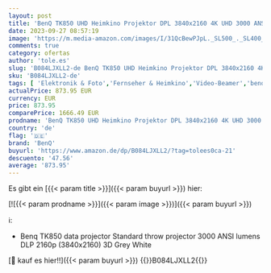 ```yaml
---
layout: post
title: 'BenQ TK850 UHD Heimkino Projektor DPL 3840x2160 4K UHD 3000 ANSI 30000:1 HDMI USB  weiß grau'
date: 2023-09-27 08:57:19
image: 'https://m.media-amazon.com/images/I/31QcBewPJpL._SL500_._SL400_.jpg'
comments: true
category: ofertas
author: 'tole.es'
slug: 'B084LJXLL2-de BenQ TK850 UHD Heimkino Projektor DPL 3840x2160 4K UHD...'
sku: 'B084LJXLL2-de'
tags: [ 'Elektronik & Foto','Fernseher & Heimkino','Video-Beamer','benq','🇩🇪', ]
actualPrice: 873.95 EUR
currency: EUR
price: 873.95
comparePrice: 1666.49 EUR
prodname: 'BenQ TK850 UHD Heimkino Projektor DPL 3840x2160 4K UHD 3000 ANSI 30000:1 HDMI USB  weiß grau'
country: 'de'
flag: '🇩🇪'
brand: 'BenQ'
buyurl: 'https://www.amazon.de/dp/B084LJXLL2/?tag=tolees0ca-21'
descuento: '47.56'
average: '873.95'
---
```


Es gibt ein [{{< param title >}}]({{< param buyurl >}}) hier:

[![{{< param prodname >}}]({{< param image >}})]({{< param buyurl >}})

ℹ️:

- Benq TK850 data projector Standard throw projector 3000 ANSI lumens DLP 2160p (3840x2160) 3D Grey White

[🛒 kauf es hier!!]({{< param buyurl >}})
{{<world>}}B084LJXLL2{{</world>}}

